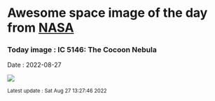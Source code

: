 
# Awesome space image of the day from [NASA](https://api.nasa.gov/)

### Today image : IC 5146: The Cocoon Nebula

Date : 2022-08-27


![](https://apod.nasa.gov/apod/image/2208/IC5146JenkinsAB3_1100.jpg)

<small>Latest update : Sat Aug 27 13:27:46 2022</small>


